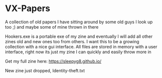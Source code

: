 # VX-Papers
A collection of old papers I have sitting around by some old guys I look up too  ;) and maybe some of mine thrown in there 

Hookers.exe is a portable exe of my zine and eventually I will add all other zines old and new ones too from others. I want this to be a growing collection with a nice gui interface. All files are stored in memory with a user interface, right now its just my zine I can quickly and easily throw more in

Get my full zine here: https://sleepyg8.github.io/

New zine just dropped, Identity-theft.txt
